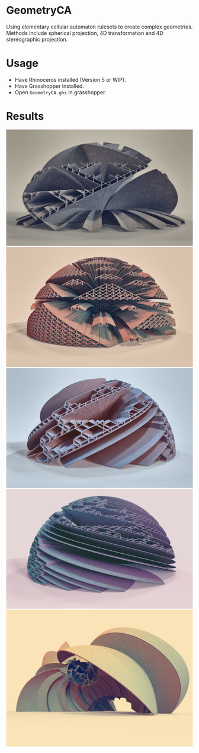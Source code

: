 # GeometryCA
Using elementary cellular automaton rulesets to create complex geometries. Methods include spherical projection, 4D transformation and 4D stereographic projection.

# Usage
- Have Rhinoceros installed (Version 5 or WIP).
- Have Grasshopper installed.
- Open `GeometryCA.ghx` in grasshopper.

# Results
![Alt text](/Results/90.jpg?raw=true "Rule 90")
![Alt text](/Results/129.jpg?raw=true "Rule 129")
![Alt text](/Results/169.jpg?raw=true "Rule 169")
![Alt text](/Results/225.jpg?raw=true "Rule 225")
![Alt text](/Results/4dtest1.jpg?raw=true "4D stereographic projection")
